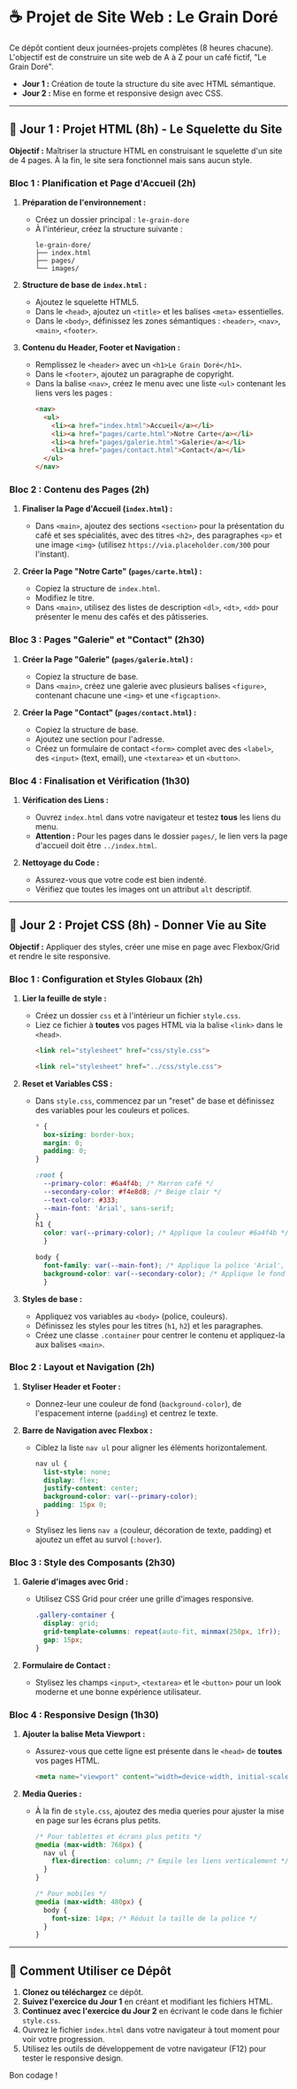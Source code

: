 # ☕ Projet de Site Web : Le Grain Doré

Ce dépôt contient deux journées-projets complètes (8 heures chacune). L'objectif est de construire un site web de A à Z pour un café fictif, "Le Grain Doré".

- **Jour 1 :** Création de toute la structure du site avec HTML sémantique.
- **Jour 2 :** Mise en forme et responsive design avec CSS.

---

## 📅 Jour 1 : Projet HTML (8h) - Le Squelette du Site

**Objectif :** Maîtriser la structure HTML en construisant le squelette d'un site de 4 pages. À la fin, le site sera fonctionnel mais sans aucun style.

### **Bloc 1 : Planification et Page d'Accueil (2h)**

1.  **Préparation de l'environnement :**
    - Créez un dossier principal : `le-grain-dore`
    - À l'intérieur, créez la structure suivante :
      ```
      le-grain-dore/
      ├── index.html
      ├── pages/
      └── images/
      ```

2.  **Structure de base de `index.html` :**
    - Ajoutez le squelette HTML5.
    - Dans le `<head>`, ajoutez un `<title>` et les balises `<meta>` essentielles.
    - Dans le `<body>`, définissez les zones sémantiques : `<header>`, `<nav>`, `<main>`, `<footer>`.

3.  **Contenu du Header, Footer et Navigation :**
    - Remplissez le `<header>` avec un `<h1>Le Grain Doré</h1>`.
    - Dans le `<footer>`, ajoutez un paragraphe de copyright.
    - Dans la balise `<nav>`, créez le menu avec une liste `<ul>` contenant les liens vers les pages :
      ```html
      <nav>
        <ul>
          <li><a href="index.html">Accueil</a></li>
          <li><a href="pages/carte.html">Notre Carte</a></li>
          <li><a href="pages/galerie.html">Galerie</a></li>
          <li><a href="pages/contact.html">Contact</a></li>
        </ul>
      </nav>
      ```

### **Bloc 2 : Contenu des Pages (2h)**

1.  **Finaliser la Page d'Accueil (`index.html`) :**
    - Dans `<main>`, ajoutez des sections `<section>` pour la présentation du café et ses spécialités, avec des titres `<h2>`, des paragraphes `<p>` et une image `<img>` (utilisez `https://via.placeholder.com/300` pour l'instant).

2.  **Créer la Page "Notre Carte" (`pages/carte.html`) :**
    - Copiez la structure de `index.html`.
    - Modifiez le titre.
    - Dans `<main>`, utilisez des listes de description `<dl>`, `<dt>`, `<dd>` pour présenter le menu des cafés et des pâtisseries.

### **Bloc 3 : Pages "Galerie" et "Contact" (2h30)**

1.  **Créer la Page "Galerie" (`pages/galerie.html`) :**
    - Copiez la structure de base.
    - Dans `<main>`, créez une galerie avec plusieurs balises `<figure>`, contenant chacune une `<img>` et une `<figcaption>`.

2.  **Créer la Page "Contact" (`pages/contact.html`) :**
    - Copiez la structure de base.
    - Ajoutez une section pour l'adresse.
    - Créez un formulaire de contact `<form>` complet avec des `<label>`, des `<input>` (text, email), une `<textarea>` et un `<button>`.

### **Bloc 4 : Finalisation et Vérification (1h30)**

1.  **Vérification des Liens :**
    - Ouvrez `index.html` dans votre navigateur et testez **tous** les liens du menu.
    - **Attention :** Pour les pages dans le dossier `pages/`, le lien vers la page d'accueil doit être `../index.html`.

2.  **Nettoyage du Code :**
    - Assurez-vous que votre code est bien indenté.
    - Vérifiez que toutes les images ont un attribut `alt` descriptif.

---

## 🎨 Jour 2 : Projet CSS (8h) - Donner Vie au Site

**Objectif :** Appliquer des styles, créer une mise en page avec Flexbox/Grid et rendre le site responsive.

### **Bloc 1 : Configuration et Styles Globaux (2h)**

1.  **Lier la feuille de style :**
    - Créez un dossier `css` et à l'intérieur un fichier `style.css`.
    - Liez ce fichier à **toutes** vos pages HTML via la balise `<link>` dans le `<head>`.
      ```html
      <link rel="stylesheet" href="css/style.css">
      
      <link rel="stylesheet" href="../css/style.css">
      ```

2.  **Reset et Variables CSS :**
    - Dans `style.css`, commencez par un "reset" de base et définissez des variables pour les couleurs et polices.
      ```css
      * {
        box-sizing: border-box;
        margin: 0;
        padding: 0;
      }
      
      :root {
        --primary-color: #6a4f4b; /* Marron café */
        --secondary-color: #f4e8d8; /* Beige clair */
        --text-color: #333;
        --main-font: 'Arial', sans-serif;
      }
      h1 {
        color: var(--primary-color); /* Applique la couleur #6a4f4b */
        }

      body {
        font-family: var(--main-font); /* Applique la police 'Arial', sans-serif */
        background-color: var(--secondary-color); /* Applique le fond beige clair */
        }

      ```

3.  **Styles de base :**
    - Appliquez vos variables au `<body>` (police, couleurs).
    - Définissez les styles pour les titres (`h1`, `h2`) et les paragraphes.
    - Créez une classe `.container` pour centrer le contenu et appliquez-la aux balises `<main>`.

### **Bloc 2 : Layout et Navigation (2h)**

1.  **Styliser Header et Footer :**
    - Donnez-leur une couleur de fond (`background-color`), de l'espacement interne (`padding`) et centrez le texte.

2.  **Barre de Navigation avec Flexbox :**
    - Ciblez la liste `nav ul` pour aligner les éléments horizontalement.
      ```css
      nav ul {
        list-style: none;
        display: flex;
        justify-content: center;
        background-color: var(--primary-color);
        padding: 15px 0;
      }
      ```
    - Stylisez les liens `nav a` (couleur, décoration de texte, padding) et ajoutez un effet au survol (`:hover`).

### **Bloc 3 : Style des Composants (2h30)**

1.  **Galerie d'images avec Grid :**
    - Utilisez CSS Grid pour créer une grille d'images responsive.
      ```css
      .gallery-container {
        display: grid;
        grid-template-columns: repeat(auto-fit, minmax(250px, 1fr));
        gap: 15px;
      }
      ```

2.  **Formulaire de Contact :**
    - Stylisez les champs `<input>`, `<textarea>` et le `<button>` pour un look moderne et une bonne expérience utilisateur.

### **Bloc 4 : Responsive Design (1h30)**

1.  **Ajouter la balise Meta Viewport :**
    - Assurez-vous que cette ligne est présente dans le `<head>` de **toutes** vos pages HTML.
      ```html
      <meta name="viewport" content="width=device-width, initial-scale=1.0">
      ```

2.  **Media Queries :**
    - À la fin de `style.css`, ajoutez des media queries pour ajuster la mise en page sur les écrans plus petits.
      ```css
      /* Pour tablettes et écrans plus petits */
      @media (max-width: 768px) {
        nav ul {
          flex-direction: column; /* Empile les liens verticalement */
        }
      }
      
      /* Pour mobiles */
      @media (max-width: 480px) {
        body {
          font-size: 14px; /* Réduit la taille de la police */
        }
      }
      ```

---

## 🚀 Comment Utiliser ce Dépôt

1.  **Clonez ou téléchargez** ce dépôt.
2.  **Suivez l'exercice du Jour 1** en créant et modifiant les fichiers HTML.
3.  **Continuez avec l'exercice du Jour 2** en écrivant le code dans le fichier `style.css`.
4.  Ouvrez le fichier `index.html` dans votre navigateur à tout moment pour voir votre progression.
5.  Utilisez les outils de développement de votre navigateur (F12) pour tester le responsive design.

Bon codage !
